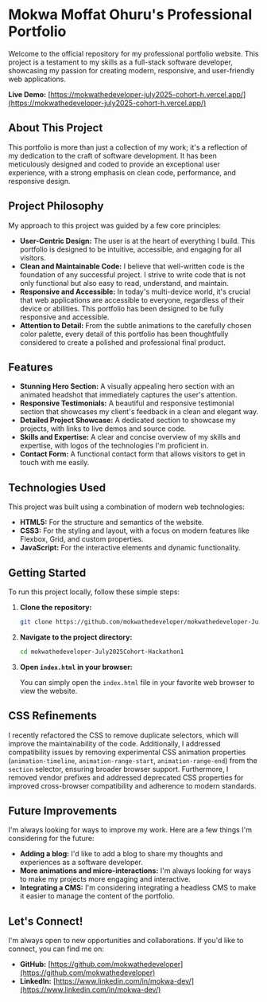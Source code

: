 # Mokwa Moffat Ohuru's Professional Portfolio

Welcome to the official repository for my professional portfolio website. This project is a testament to my skills as a full-stack software developer, showcasing my passion for creating modern, responsive, and user-friendly web applications.

**Live Demo:** [https://mokwathedeveloper-july2025-cohort-h.vercel.app/](https://mokwathedeveloper-july2025-cohort-h.vercel.app/)

## About This Project

This portfolio is more than just a collection of my work; it's a reflection of my dedication to the craft of software development. It has been meticulously designed and coded to provide an exceptional user experience, with a strong emphasis on clean code, performance, and responsive design.

## Project Philosophy

My approach to this project was guided by a few core principles:

*   **User-Centric Design:** The user is at the heart of everything I build. This portfolio is designed to be intuitive, accessible, and engaging for all visitors.
*   **Clean and Maintainable Code:** I believe that well-written code is the foundation of any successful project. I strive to write code that is not only functional but also easy to read, understand, and maintain.
*   **Responsive and Accessible:** In today's multi-device world, it's crucial that web applications are accessible to everyone, regardless of their device or abilities. This portfolio has been designed to be fully responsive and accessible.
*   **Attention to Detail:** From the subtle animations to the carefully chosen color palette, every detail of this portfolio has been thoughtfully considered to create a polished and professional final product.

## Features

*   **Stunning Hero Section:** A visually appealing hero section with an animated headshot that immediately captures the user's attention.
*   **Responsive Testimonials:** A beautiful and responsive testimonial section that showcases my client's feedback in a clean and elegant way.
*   **Detailed Project Showcase:** A dedicated section to showcase my projects, with links to live demos and source code.
*   **Skills and Expertise:** A clear and concise overview of my skills and expertise, with logos of the technologies I'm proficient in.
*   **Contact Form:** A functional contact form that allows visitors to get in touch with me easily.

## Technologies Used

This project was built using a combination of modern web technologies:

*   **HTML5:** For the structure and semantics of the website.
*   **CSS3:** For the styling and layout, with a focus on modern features like Flexbox, Grid, and custom properties.
*   **JavaScript:** For the interactive elements and dynamic functionality.

## Getting Started

To run this project locally, follow these simple steps:

1.  **Clone the repository:**

    ```bash
    git clone https://github.com/mokwathedeveloper/mokwathedeveloper-July2025Cohort-Hackathon1.git
    ```

2.  **Navigate to the project directory:**

    ```bash
    cd mokwathedeveloper-July2025Cohort-Hackathon1
    ```

3.  **Open `index.html` in your browser:**

    You can simply open the `index.html` file in your favorite web browser to view the website.

## CSS Refinements

I recently refactored the CSS to remove duplicate selectors, which will improve the maintainability of the code. Additionally, I addressed compatibility issues by removing experimental CSS animation properties (`animation-timeline`, `animation-range-start`, `animation-range-end`) from the `section` selector, ensuring broader browser support. Furthermore, I removed vendor prefixes and addressed deprecated CSS properties for improved cross-browser compatibility and adherence to modern standards.

## Future Improvements

I'm always looking for ways to improve my work. Here are a few things I'm considering for the future:

*   **Adding a blog:** I'd like to add a blog to share my thoughts and experiences as a software developer.
*   **More animations and micro-interactions:** I'm always looking for ways to make my projects more engaging and interactive.
*   **Integrating a CMS:** I'm considering integrating a headless CMS to make it easier to manage the content of the portfolio.

## Let's Connect!

I'm always open to new opportunities and collaborations. If you'd like to connect, you can find me on:

*   **GitHub:** [https://github.com/mokwathedeveloper](https://github.com/mokwathedeveloper)
*   **LinkedIn:** [https://www.linkedin.com/in/mokwa-dev/](https://www.linkedin.com/in/mokwa-dev/)
